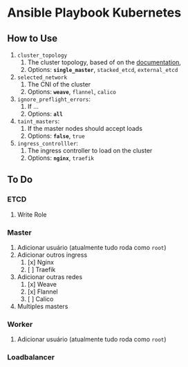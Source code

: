 # Ansible Playbook Kubernetes

## How to Use

1. `cluster_topology`
   1. The cluster topology, based of on the
      [documentation](https://kubernetes.io/docs/setup/production-environment/tools/kubeadm/ha-topology/),
   2. Options: **`single_master`**, `stacked_etcd`, `external_etcd`
2. `selected_network`
   1. The CNI of the cluster
   2. Options: **`weave`**, `flannel`, `calico`
3. `ignore_preflight_errors`:
   1. If ...
   2. Options: **`all`**
4. `taint_masters`:
   1. If the master nodes should accept loads
   2. Options: **`false`**, `true`
5. `ingress_controlller`:
   1. The ingress controller to load on the cluster
   2. Options: **`nginx`**, `traefik`

## To Do

### ETCD

1. Write Role

### Master

1. Adicionar usuário (atualmente tudo roda como `root`)
1. Adicionar outros ingress
   1. [x] Nginx
   1. [ ] Traefik
1. Adicionar outras redes
   1. [x] Weave
   1. [x] Flannel
   1. [ ] Calico
1. Multiples masters

### Worker

1. Adicionar usuário (atualmente tudo roda como `root`)

### Loadbalancer
